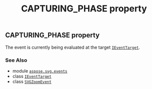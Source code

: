 ﻿---
title: CAPTURING_PHASE property
second_title: Aspose.SVG for Python via .NET API References
description: 
type: docs
weight: 100
url: /python-net/aspose.svg.events/svgzoomevent/capturing_phase/
is_root: false
---

## CAPTURING_PHASE property


The event is currently being evaluated at the target [`IEventTarget`](/svg/python-net/aspose.svg.dom.events/ieventtarget).

### See Also
* module [`aspose.svg.events`](../../)
* class [`IEventTarget`](/svg/python-net/aspose.svg.dom.events/ieventtarget)
* class [`SVGZoomEvent`](/svg/python-net/aspose.svg.events/svgzoomevent)
